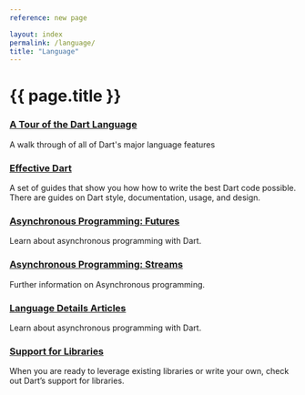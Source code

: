 ```yaml
---
reference: new page

layout: index
permalink: /language/
title: "Language"
---
```


# {{ page.title }}

<div class="row">
  <div class="col-md-6">
    <div class="card">
      <h3><a href="/guides/language-tour">A Tour of the Dart Language</a></h3>
      <p>A walk through of all of Dart's major language features</p>
    </div>  
  </div>
  
  <div class="col-md-6">
    <div class="card">
      <h3><a href="/guides/effective-dart/">Effective Dart</a></h3>
      <p>A set of guides that show you how how to write the best Dart code possible.
      There are guides on Dart style, documentation, usage, and design.</p>
    </div>
  </div>
  
  <div class="col-md-6">
    <div class="card">
      <h3><a href="/tutorials/futures">Asynchronous Programming: Futures</a></h3>
      <p>Learn about asynchronous programming with Dart.</p>
    </div>
  </div>
  
  <div class="col-md-6">
    <div class="card">
      <h3><a href="/tutorials/streams">Asynchronous Programming: Streams</a></h3>
      <p>Further information on Asynchronous programming.</p>
    </div>
  </div>

  <div class="col-md-6">
    <div class="card">
      <h3><a href="/articles">Language Details Articles</a></h3>
      <p>Learn about asynchronous programming with Dart.</p>
    </div>
  </div>

  <div class="col-md-6">
    <div class="card">
      <h3><a href="/libraries">Support for Libraries</a></h3>
      <p>When you are ready to leverage existing libraries or write your own, check out Dart’s support for libraries.</p>
    </div>
  </div>
  
  <!-- [A Tour of the Dart Language](/guides/language-tour)
  [Effective Dart](/guides/effective-dart/)
  [Asynchronous Programming: Futures](/tutorials/futures)
  [Asynchronous Programming: Streams](/tutorials/streams)
  [Language Details Articles](/articles)

  [Support for Libraries](/libraries) 

  To start with sample code, see the [samples](/samples/).

  If you enjoy diving into a formal language specification,
  see the [Dart spec](/language/spec).

  You might also check out the [articles](/articles) listed under
  "Language Details".

  When you are ready to leverage existing libraries or write your own,
  check out Dart's support for [libraries](/libraries). -->
</div>


